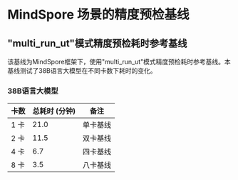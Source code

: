 # MindSpore 场景的精度预检基线

## "multi_run_ut"模式精度预检耗时参考基线

该基线为MindSpore框架下，使用"multi_run_ut"模式精度预检耗时参考基线。本基线测试了38B语言大模型在不同卡数下耗时的变化。

### 38B语言大模型

| 卡数  | 总耗时 (分钟) | 备注       |
| ----- |----------|---------- |
| 1 卡  | 21.0     | 单卡基线    |
| 2 卡  | 11.5     | 双卡基线    |
| 4 卡  | 6.7      | 四卡基线    |
| 8 卡  | 3.5      | 八卡基线    |
